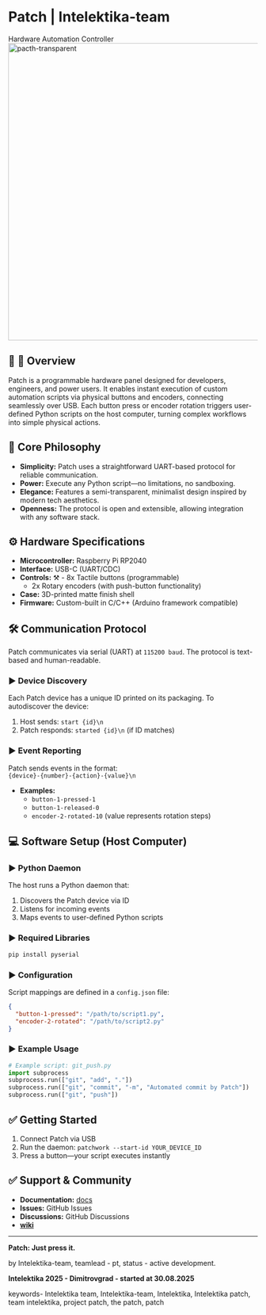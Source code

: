 # Patch | Intelektika-team
Hardware Automation Controller
<img width="900" height="600" alt="pacth-transparent" src="https://github.com/user-attachments/assets/36169b20-72f2-46cb-9dfa-c112f5cc64d2" />


## 🚀 🚀 Overview
Patch is a programmable hardware panel designed for developers, engineers, and power users. It enables instant execution of custom automation scripts via physical buttons and encoders, connecting seamlessly over USB. Each button press or encoder rotation triggers user-defined Python scripts on the host computer, turning complex workflows into simple physical actions.

## 🧠 Core Philosophy
- **Simplicity:** Patch uses a straightforward UART-based protocol for reliable communication.
- **Power:** Execute any Python script—no limitations, no sandboxing.
- **Elegance:** Features a semi-transparent, minimalist design inspired by modern tech aesthetics.
- **Openness:** The protocol is open and extensible, allowing integration with any software stack.

## ⚙️ Hardware Specifications
- **Microcontroller:** Raspberry Pi RP2040
- **Interface:** USB-C (UART/CDC)
- **Controls:** 
 ⚒ - 8x Tactile buttons (programmable)
  - 2x Rotary encoders (with push-button functionality)
- **Case:** 3D-printed matte finish shell
- **Firmware:** Custom-built in C/C++ (Arduino framework compatible)

## 🛠 Communication Protocol
Patch communicates via serial (UART) at `115200 baud`. The protocol is text-based and human-readable.

### ► Device Discovery
Each Patch device has a unique ID printed on its packaging. To autodiscover the device:

1. Host sends: `start {id}\n`
2. Patch responds: `started {id}\n` (if ID matches)

### ► Event Reporting
Patch sends events in the format:  
`{device}-{number}-{action}-{value}\n`

- **Examples:**
  - `button-1-pressed-1`
  - `button-1-released-0`
  - `encoder-2-rotated-10` (value represents rotation steps)

## 💻 Software Setup (Host Computer)

### ► Python Daemon
The host runs a Python daemon that:
1. Discovers the Patch device via ID
2. Listens for incoming events
3. Maps events to user-defined Python scripts

### ► Required Libraries
```bash
pip install pyserial
```

### ► Configuration
Script mappings are defined in a `config.json` file:
```json
{
  "button-1-pressed": "/path/to/script1.py",
  "encoder-2-rotated": "/path/to/script2.py"
}
```

### ► Example Usage
```python
# Example script: git_push.py
import subprocess
subprocess.run(["git", "add", "."])
subprocess.run(["git", "commit", "-m", "Automated commit by Patch"])
subprocess.run(["git", "push"])
```

## ✅ Getting Started
1. Connect Patch via USB
2. Run the daemon: `patchwork --start-id YOUR_DEVICE_ID`
3. Press a button—your script executes instantly

## ✅ Support & Community
- **Documentation:** [docs](https://github.com/Intelektika-team/Project-PATCH)
- **Issues:** GitHub Issues
- **Discussions:** GitHub Discussions
- [**wiki**](https://github.com/Intelektika-team/Project-PATCH/wiki)
---

**Patch: Just press it.**

by Intelektika-team, teamlead - pt, status - active development.

**Intelektika 2025 - Dimitrovgrad - started at 30.08.2025** 

keywords-
Intelektika team, Intelektika-team, Intelektika, Intelektika patch, team intelektika, project patch, the patch, patch
